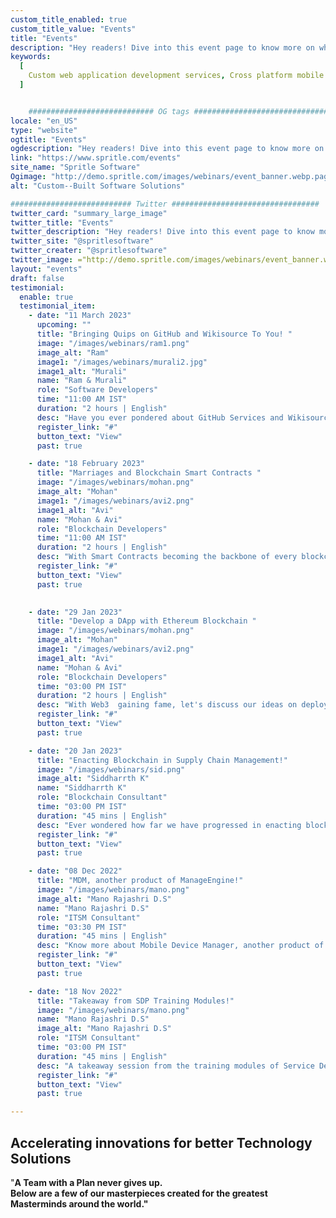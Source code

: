 ```yaml
---
custom_title_enabled: true
custom_title_value: "Events"
title: "Events"
description: "Hey readers! Dive into this event page to know more on what are the events scheduled regularly in Spritle's calendar for you."
keywords:
  [
    Custom web application development services, Cross platform mobile application development,Digital Healthcare Solutions, Software for healthcare
  ]


    ############################ OG tags #################################
locale: "en_US"
type: "website"
ogtitle: "Events"
ogdescription: "Hey readers! Dive into this event page to know more on what are the events scheduled regularly in Spritle's calendar for you."
link: "https://www.spritle.com/events"
site_name: "Spritle Software"
Ogimage: "http://demo.spritle.com/images/webinars/event_banner.webp.pagespeed.ce.WkfbS_QTE-.webp" 
alt: "Custom--Built Software Solutions"

########################### Twitter #################################
twitter_card: "summary_large_image"
twitter_title: "Events" 
twitter_description: "Hey readers! Dive into this event page to know more on what are the events scheduled regularly in Spritle's calendar for you." 
twitter_site: "@spritlesoftware"
twitter_creater: "@spritlesoftware"
twitter_image: ="http://demo.spritle.com/images/webinars/event_banner.webp.pagespeed.ce.WkfbS_QTE-.webp" 
layout: "events"
draft: false
testimonial:
  enable: true
  testimonial_item:
    - date: "11 March 2023"
      upcoming: ""
      title: "Bringing Quips on GitHub and Wikisource To You! "
      image: "/images/webinars/ram1.png"
      image_alt: "Ram"
      image1: "/images/webinars/murali2.jpg"
      image1_alt: "Murali"
      name: "Ram & Murali"
      role: "Software Developers"
      time: "11:00 AM IST"
      duration: "2 hours | English"
      desc: "Have you ever pondered about GitHub Services and Wikisource? Let's gather together and share our thoughts on this on Saturday."
      register_link: "#"
      button_text: "View"
      past: true

    - date: "18 February 2023"
      title: "Marriages and Blockchain Smart Contracts "
      image: "/images/webinars/mohan.png"
      image_alt: "Mohan"
      image1: "/images/webinars/avi2.png"
      image1_alt: "Avi"
      name: "Mohan & Avi"
      role: "Blockchain Developers"
      time: "11:00 AM IST"
      duration: "2 hours | English"
      desc: "With Smart Contracts becoming the backbone of every blockchain-based application, let's gather to discuss it in detail in this Saturday's event."
      register_link: "#"
      button_text: "View"
      past: true
      

    - date: "29 Jan 2023"
      title: "Develop a DApp with Ethereum Blockchain "
      image: "/images/webinars/mohan.png"
      image_alt: "Mohan"
      image1: "/images/webinars/avi2.png"
      image1_alt: "Avi"
      name: "Mohan & Avi"
      role: "Blockchain Developers"
      time: "03:00 PM IST"
      duration: "2 hours | English"
      desc: "With Web3  gaining fame, let's discuss our ideas on deploying DApps using blockchain technology in this Sunday's event."
      register_link: "#"
      button_text: "View"
      past: true

    - date: "20 Jan 2023"
      title: "Enacting Blockchain in Supply Chain Management!"
      image: "/images/webinars/sid.png"
      image_alt: "Siddharrth K"
      name: "Siddharrth K"
      role: "Blockchain Consultant"
      time: "03:00 PM IST"
      duration: "45 mins | English"
      desc: "Ever wondered how far we have progressed in enacting blockchain in the supply chain? Let's convene and discuss this in this session!"
      register_link: "#"
      button_text: "View"
      past: true

    - date: "08 Dec 2022"
      title: "MDM, another product of ManageEngine!"
      image: "/images/webinars/mano.png"
      image_alt: "Mano Rajashri D.S"
      name: "Mano Rajashri D.S"
      role: "ITSM Consultant"
      time: "03:30 PM IST"
      duration: "45 mins | English"
      desc: "Know more about Mobile Device Manager, another product of ManageEngine. A product that has incredible features ensuring corporate ..."
      register_link: "#"
      button_text: "View"
      past: true

    - date: "18 Nov 2022"
      title: "Takeaway from SDP Training Modules!"
      image: "/images/webinars/mano.png"
      name: "Mano Rajashri D.S"
      image_alt: "Mano Rajashri D.S"
      role: "ITSM Consultant"
      time: "03:00 PM IST"
      duration: "45 mins | English"
      desc: "A takeaway session from the training modules of Service Desk Plus, a product of ManageEngine. The session tells about the features and components of SDP in brief."
      register_link: "#"
      button_text: "View"
      past: true

---
```


## Accelerating innovations for better **Technology Solutions**

"<b>A Team with a Plan never gives up<b>. <br>Below are a few of our masterpieces created for the greatest Masterminds around the world."